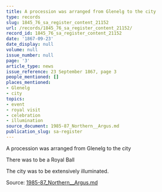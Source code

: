 ```yaml
---
title: A procession was arranged from Glenelg to the city
type: records
slug: 1845_76_sa_register_content_21152
url: /records/1845_76_sa_register_content_21152/
record_id: 1845_76_sa_register_content_21152
date: '1867-09-23'
date_display: null
volume: null
issue_number: null
page: '3'
article_type: news
issue_reference: 23 September 1867, page 3
people_mentioned: []
places_mentioned:
- Glenelg
- city
topics:
- event
- royal visit
- celebration
- illumination
source_document: 1985-87_Northern__Argus.md
publication_slug: sa-register
---
```


A procession was arranged from Glenelg to the city

There was to be a Royal Ball

The city was to be extensively illuminated.

Source: [1985-87_Northern__Argus.md](/downloads/markdown/1985-87_Northern__Argus.md)

